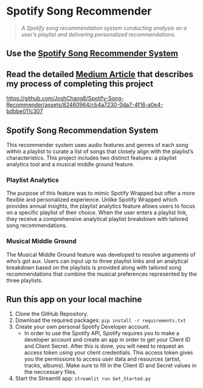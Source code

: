 # Spotify Song Recommender

> _A Spotify song recommendation system conducting analysis on a user’s playlist and delivering personalized recommendations._

## Use the [Spotify Song Recommender System](https://song-recommender-container-guabsorn5a-uc.a.run.app)

## Read the detailed [Medium Article](https://medium.com/@joshjc038/data-driven-music-exploration-building-a-spotify-song-recommender-5780cabfe194) that describes my process of completing this project

https://github.com/JoshChang8/Spotify-Song-Recommender/assets/82460964/cb4a7230-0da7-4f16-a0e4-bdbbe011c307

## Spotify Song Recommendation System
This recommender system uses audio features and genres of each song within a playlist to curate a list of songs that closely align with the playlist’s characteristics. This project includes two distinct features: a playlist analytics tool and a musical middle ground feature.

### Playlist Analytics
The purpose of this feature was to mimic Spotify Wrapped but offer a more flexible and personalized experience. Unlike Spotify Wrapped which provides annual insights, the playlist analytics feature allows users to focus on a specific playlist of their choice. When the user enters a playlist link, they receive a comprehensive analytical playlist breakdown with tailored song recommendations.

### Musical Middle Ground
The Musical Middle Ground feature was developed to resolve arguments of who’s got aux. Users can input up to three playlist links and an analytical breakdown based on the playlists is provided along with tailored song recommendations that combine the musical preferences represented by the three playlists.

## Run this app on your local machine
1. Clone the GitHub Repository.
2. Download the required packages: ```pip install -r requirements.txt```
3. Create your own personal Spotify Developer account.
    - In order to use the Spotify API, Spotify requires you to make a developer account and create an app in order to get your Client ID and Client Secret. After this is done, you will need to request an access token using your client credentials. This access token gives you the permissions to access user data and resources (artist, tracks, albums). Make sure to fill in the Client ID and Secret values in the neccessary files. 
5. Start the Streamlit app: ```streamlit run Get_Started.py```




